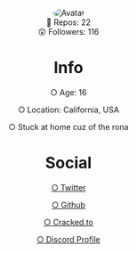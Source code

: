 <p align="center">
  <a>
<img src="https://media.discordapp.net/attachments/732298693658542141/736232295467450368/fweak3.gif" alt="Avatar" style="border-radius: 75%;">
  </a><br>
  📝  Repos: 22<br>
  😲  Followers: 116<br>
</p>
<div class="display">
<h1 style="text-align: center;" align="center"> Info </h1>
  <p style="text-align: center;"align="center">○ Age: 16 <br></p>
  <p style="text-align: center;"align="center">○ Location: California, USA<br></p>
  <p style="text-align: center;"align="center">○ Stuck at home cuz of the rona<br></p>

<h1 style="text-align: center;" align="center"> Social </h1>
  <a href="https://twitter.com/fweak1337"><p style="text-align: center;"align="center">○ Twitter<br></p></>
  <a href="https://github.com/Fweak"><p style="text-align: center;"align="center">○ Github<br></p></>
  <a href="https://cracked.to/Fweak"> <p style="text-align: center;"align="center">○ Cracked.to<br></p></>
  <a href="https://discord.com/users/723814215562821714"> <p style="text-align: center;"align="center">○ Discord Profile<br></p></>
</div>
